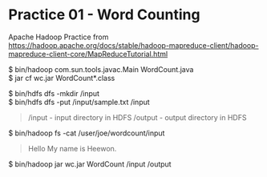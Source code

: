 # Practice 01 - Word Counting

Apache Hadoop Practice from  
https://hadoop.apache.org/docs/stable/hadoop-mapreduce-client/hadoop-mapreduce-client-core/MapReduceTutorial.html

$ bin/hadoop com.sun.tools.javac.Main WordCount.java  
$ jar cf wc.jar WordCount*.class

$ bin/hdfs dfs -mkdir /input  
$ bin/hdfs dfs -put /input/sample.txt /input
> /input - input directory in HDFS
> /output - output directory in HDFS

$ bin/hadoop fs -cat /user/joe/wordcount/input
> Hello My name is Heewon.

$ bin/hadoop jar wc.jar WordCount /input /output
